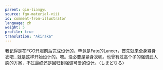 ```yaml
---
parent: qin-liangyu
source: fgo-material-viii
id: comment-from-illustrator
language: zh
weight: 5
profile: true
translation: "Akiraka"
---
```


我记得是在FGO开服前后完成设计的，毕竟是Fate的Lancer，首先就来全身紧身衣吧…就是这样开始设计的。嗯。没必要是紧身衣呢。也曾有过高个子的强调武人感的方案，不过最终还是回归到强调可爱的设计。（しまどりる）
